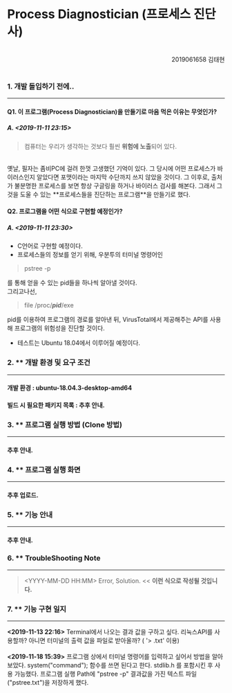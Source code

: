 Process Diagnostician (프로세스 진단사)
=======================================
<br/>

<div style="text-align:right">2019061658 김태현</div>
<br/>

### 1. 개발 돌입하기 전에..
--------------------------
#### Q1. 이 프로그램(Process Diagnostician)을 만들기로 마음 먹은 이유는 무엇인가? 
##### A. <2019-11-11 23:15>
>컴퓨터는 우리가 생각하는 것보다 훨씬 **위험에 노출**되어 있다.
<br/>
옛날, 필자는 좀비PC에 걸려 한껏 고생했던 기억이 있다. 그 당시에 어떤 프로세스가 바이러스인지 알았다면 포맷이라는 마지막 수단까지 쓰지 않았을 것이다. 그 이후로, 출처가 불분명한 프로세스를 보면 항상 구글링을 하거나 바이러스 검사를 해본다. 그래서 그것을 도울 수 있는 **프로세스들을 진단하는 프로그램**을 만들기로 했다.<br/>


#### Q2. 프로그램을 어떤 식으로 구현할 예정인가?
##### A. <2019-11-11 23:30>
- C언어로 구현할 예정이다.<br/>
- 프로세스들의 정보를 얻기 위해, 우분투의 터미널 명령어인
 >pstree -p

 를 통해 얻을 수 있는 pid들을 하나씩 알아낼 것이다.
 <br/>
 그리고나선,

 >file /proc/***pid***/exe

 pid를 이용하여 프로그램의 경로를 알아낸 뒤, VirusTotal에서 제공해주는 API를 사용해 프로그램의 위험성을 진단할 것이다.
- 테스트는 Ubuntu 18.04에서 이루어질 예정이다.


### 2. ** 개발 환경 및 요구 조건
---------------------------
#### 개발 환경 : ubuntu-18.04.3-desktop-amd64
#### 빌드 시 필요한 패키지 목록 : 추후 안내.


### 3. ** 프로그램 실행 방법 (Clone 방법)
--------------------------------------------
#### 추후 안내.


### 4. ** 프로그램 실행 화면
------------------------
#### 추후 업로드.


### 5. ** 기능 안내
------------------
#### 추후 안내.


### 6. ** TroubleShooting Note
------------------------------
>\<YYYY-MM-DD HH:MM\> Error, Solution. \<\< **이런 식으로 작성될 것입니다.**

### 7. ** 기능 구현 일지
--------------------------
**\<2019-11-13 22:16\>** Terminal에서 나오는 결과 값을 구하고 싶다. 리눅스API를 사용할까? 아니면 터미널의 출력 값을 파일로 받아올까? ( '> .txt' 이용)
<br/>
<br/>
**\<2019-11-18 15:39\>** 프로그램 상에서 터미널 명령어를 입력하고 싶어서 방법을 알아보았다. system("command"); 함수를 쓰면 된다고 한다. stdlib.h 를 포함시킨 후 사용 가능했다. 프로그램 실행 Path에 "pstree -p" 결과값을 가진 텍스트 파일("pstree.txt")을 저장하게 했다. 

